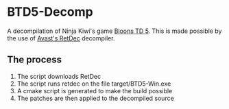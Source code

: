 # BTD5-Decomp
A decompilation of Ninja Kiwi's game [Bloons TD 5](https://store.steampowered.com/app/306020/Bloons_TD_5/). This is made possible by the use of [Avast's RetDec](https://github.com/avast/retdec) decompiler.

## The process
1. The script downloads RetDec
2. The script runs retdec on the file target/BTD5-Win.exe
3. A cmake script is generated to make the build possible
4. The patches are then applied to the decompiled source